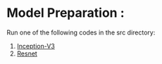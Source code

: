 # Model Preparation :
Run one of the following codes in the src directory:
1) [Inception-V3](../Codes/inception_Github.ipynb)
2) [Resnet](../Codes/resnet_Github.ipynb)

